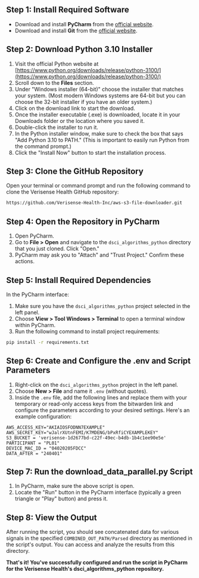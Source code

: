 ## Step 1: Install Required Software

- Download and install **PyCharm** from the [official website](https://www.jetbrains.com/pycharm/download/).
- Download and install **Git** from the [official website](https://git-scm.com/downloads).

## Step 2: Download Python 3.10 Installer

1. Visit the official Python website at [https://www.python.org/downloads/release/python-3100/](https://www.python.org/downloads/release/python-3100/)
2. Scroll down to the **Files** section.
3. Under "Windows installer (64-bit)" choose the installer that matches your system. (Most modern Windows systems are 64-bit but you can choose the 32-bit installer if you have an older system.)
4. Click on the download link to start the download.
5. Once the installer executable (.exe) is downloaded, locate it in your Downloads folder or the location where you saved it.
6. Double-click the installer to run it.
7. In the Python installer window, make sure to check the box that says "Add Python 3.10 to PATH." (This is important to easily run Python from the command prompt.)
8. Click the "Install Now" button to start the installation process.

## Step 3: Clone the GitHub Repository

Open your terminal or command prompt and run the following command to clone the Verisense Health GitHub repository:

```bash
https://github.com/Verisense-Health-Inc/aws-s3-file-downloader.git
```

## Step 4: Open the Repository in PyCharm

1. Open PyCharm.
2. Go to **File > Open** and navigate to the `dsci_algorithms_python` directory that you just cloned. Click "Open."
3. PyCharm may ask you to "Attach" and "Trust Project." Confirm these actions.

## Step 5: Install Required Dependencies

In the PyCharm interface:

1. Make sure you have the `dsci_algorithms_python` project selected in the left panel.
2. Choose **View > Tool Windows > Terminal** to open a terminal window within PyCharm.
3. Run the following command to install project requirements:

```bash
pip install -r requirements.txt
```

## Step 6: Create and Configure the .env and Script Parameters

1. Right-click on the `dsci_algorithms_python` project in the left panel.
2. Choose **New > File** and name it `.env` (without quotes).
3. Inside the `.env` file, add the following lines and replace them with your temporary or read-only access keys from the bitwarden link and configure the parameters according to your desired settings. Here's an example configuration:

```
AWS_ACCESS_KEY="AKIAIOSFODNN7EXAMPLE"
AWS_SECRET_KEY="wJalrXUtnFEMI/K7MDENG/bPxRfiCYEXAMPLEKEY"
S3_BUCKET = 'verisense-1d2677bd-c22f-49ec-b4db-1b4c1ee90e5e'
PARTICIPANT = "PL01"
DEVICE_MAC_ID = "04020205FDCC"
DATA_AFTER = "240401"
```

## Step 7: Run the download_data_parallel.py Script

1. In PyCharm, make sure the above script is open.
2. Locate the "Run" button in the PyCharm interface (typically a green triangle or "Play" button) and press it.

## Step 8: View the Output

After running the script, you should see concatenated data for various signals in the specified `COMBINED_OUT_PATH/Parsed` directory as mentioned in the script's output. You can access and analyze the results from this directory.

**That's it! You've successfully configured and run the script in PyCharm for the Verisense Health's dsci_algorithms_python repository.**
